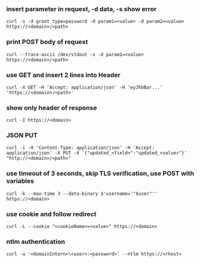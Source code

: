 ### insert parameter in request, -d data, -s show error
```
curl -s -d grant_type=password -d param1=<value> -d param2=<value> https://<domain>/<path>
```

### print POST body of request
```
curl --trace-ascii /dev/stdout -s -d param1=<value> https://<domain>/<path>
```

### use GET and insert 2 lines into Header
```
curl -X GET -H 'Accept: application/json' -H 'eyJhbBar...' 'https://<domain>/<path>'
```

### show only header of response
```
curl -I https://<domain>
```

### JSON PUT
```
curl -i -H 'Content-Type: application/json' -H 'Accept: application/json' -X PUT -d '{"updated_<field>":"updated_<value>"}' "http://<domain>/<path>"
```

### use timeout of 3 seconds, skip TLS verification, use POST with variables
```
curl -k --max-time 3 --data-binary $'username='"$user"'' https://<domain>
```

### use cookie and follow redirect
```
curl -L --cookie "<cookieName>=<value>" https://<domain>
```

### ntlm authentication
```
curl -u '<domainIntern>\<user>:<password>' --ntlm https://<rhost>
```

